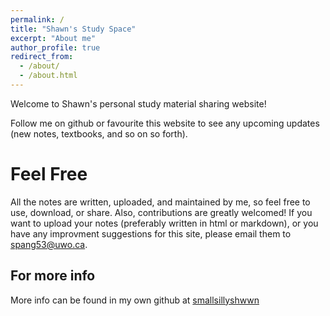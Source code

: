 ```yaml
---
permalink: /
title: "Shawn's Study Space"
excerpt: "About me"
author_profile: true
redirect_from: 
  - /about/
  - /about.html
---
```


Welcome to Shawn's personal study material sharing website!

Follow me on github or favourite this website to see any upcoming updates (new notes, textbooks, and so on so forth).


Feel Free 
======
All the notes are written, uploaded, and maintained by me, so feel free to use, download, or share.
Also, contributions are greatly welcomed! 
If you want to upload your notes (preferably written in html or markdown), or you have any improvment suggestions for this site, please email them to [spang53@uwo.ca](mailto:spang53@uwo.ca).



For more info
------
More info can be found in my own github at [smallsillyshwwn](https://github.com/smallsillyshawn) 
